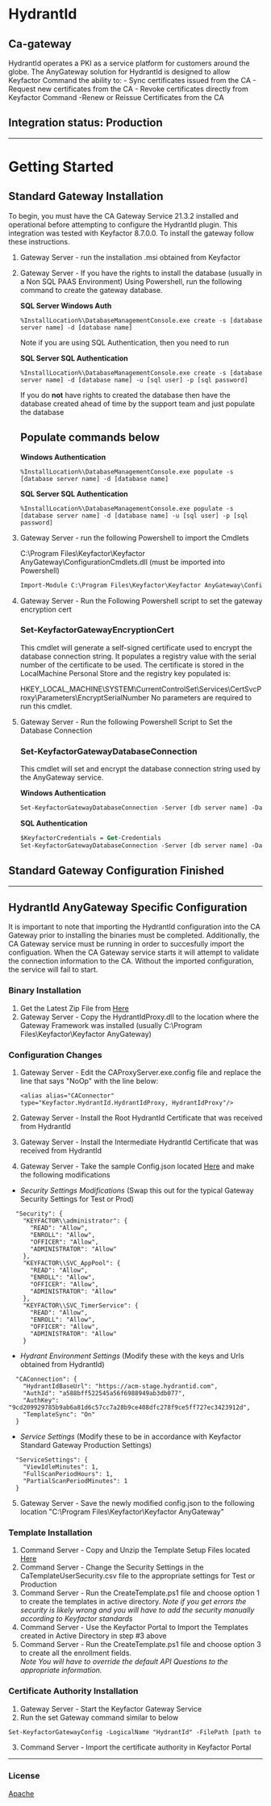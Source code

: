# HydrantId
## Ca-gateway

HydrantId operates a PKI as a service platform for customers around the globe.  The AnyGateway solution for HydrantId is designed to allow Keyfactor Command the ability to: - Sync certificates issued from the CA - Request new certificates from the CA - Revoke certificates directly from Keyfactor Command -Renew or Reissue Certificates from the CA

## Integration status: Production

<!-- add integration specific information below -->
*** 
# Getting Started
## Standard Gateway Installation
To begin, you must have the CA Gateway Service 21.3.2 installed and operational before attempting to configure the HydrantId plugin. This integration was tested with Keyfactor 8.7.0.0.
To install the gateway follow these instructions.

1) Gateway Server - run the installation .msi obtained from Keyfactor

2) Gateway Server - If you have the rights to install the database (usually in a Non SQL PAAS Environment) Using Powershell, run the following command to create the gateway database.

   **SQL Server Windows Auth**
    ```
    %InstallLocation%\DatabaseManagementConsole.exe create -s [database server name] -d [database name]
    ```
   Note if you are using SQL Authentication, then you need to run
   
   **SQL Server SQL Authentication**

   ```
   %InstallLocation%\DatabaseManagementConsole.exe create -s [database server name] -d [database name] -u [sql user] -p [sql password]
   ```

   If you do **not** have rights to created the database then have the database created ahead of time by the support team and just populate the database

   ## Populate commands below

   **Windows Authentication**

   ```
   %InstallLocation%\DatabaseManagementConsole.exe populate -s [database server name] -d [database name]
   ```

   **SQL Server SQL Authentication** 

   ```
   %InstallLocation%\DatabaseManagementConsole.exe populate -s [database server name] -d [database name] -u [sql user] -p [sql password]
   ```

3) Gateway Server - run the following Powershell to import the Cmdlets

   C:\Program Files\Keyfactor\Keyfactor AnyGateway\ConfigurationCmdlets.dll (must be imported into Powershell)
   ```ps
   Import-Module C:\Program Files\Keyfactor\Keyfactor AnyGateway\ConfigurationCmdlets.dll
   ```

4) Gateway Server - Run the Following Powershell script to set the gateway encryption cert

   ### Set-KeyfactorGatewayEncryptionCert
   This cmdlet will generate a self-signed certificate used to encrypt the database connection string. It populates a registry value with the serial number of the certificate to be used. The certificate is stored in the LocalMachine Personal Store and the registry key populated is:

   HKEY_LOCAL_MACHINE\SYSTEM\CurrentControlSet\Services\CertSvcProxy\Parameters\EncryptSerialNumber
   No parameters are required to run this cmdlet.

5) Gateway Server - Run the following Powershell Script to Set the Database Connection

   ### Set-KeyfactorGatewayDatabaseConnection
   This cmdlet will set and encrypt the database connection string used by the AnyGateway service. 

   **Windows Authentication**
   ```ps
   Set-KeyfactorGatewayDatabaseConnection -Server [db server name] -Database [database name]
   ```

   **SQL Authentication**
   ```ps
   $KeyfactorCredentials = Get-Credentials
   Set-KeyfactorGatewayDatabaseConnection -Server [db server name] -Database [database name] -Account [$KeyfactorCredentials]
   ```
## Standard Gateway Configuration Finished
---


## HydrantId AnyGateway Specific Configuration
It is important to note that importing the  HydrantId configuration into the CA Gateway prior to installing the binaries must be completed. Additionally, the CA Gateway service
must be running in order to succesfully import the configuation. When the CA Gateway service starts it will attempt to validate the connection information to 
the CA.  Without the imported configuration, the service will fail to start.

### Binary Installation

1) Get the Latest Zip File from [Here](https://github.com/Keyfactor/hydrantid-cagateway/releases/)
2) Gateway Server - Copy the HydrantIdProxy.dll to the location where the Gateway Framework was installed (usually C:\Program Files\Keyfactor\Keyfactor AnyGateway)

### Configuration Changes
1) Gateway Server - Edit the CAProxyServer.exe.config file and replace the line that says "NoOp" with the line below:
   ```
   <alias alias="CAConnector" type="Keyfactor.HydrantId.HydrantIdProxy, HydrantIdProxy"/>
   ```
2) Gateway Server - Install the Root HydrantId Certificate that was received from HydrantId

3) Gateway Server - Install the Intermediate HydrantId Certificate that was received from HydrantId

4) Gateway Server - Take the sample Config.json located [Here](https://github.com/Keyfactor/hydrantid-cagateway/raw/main/SampleConfig.json) and make the following modifications

- *Security Settings Modifications* (Swap this out for the typical Gateway Security Settings for Test or Prod)

```
  "Security": {
    "KEYFACTOR\\administrator": {
      "READ": "Allow",
      "ENROLL": "Allow",
      "OFFICER": "Allow",
      "ADMINISTRATOR": "Allow"
    },
    "KEYFACTOR\\SVC_AppPool": {
      "READ": "Allow",
      "ENROLL": "Allow",
      "OFFICER": "Allow",
      "ADMINISTRATOR": "Allow"
    },
    "KEYFACTOR\\SVC_TimerService": {
      "READ": "Allow",
      "ENROLL": "Allow",
      "OFFICER": "Allow",
      "ADMINISTRATOR": "Allow"
    }
```
- *Hydrant Environment Settings* (Modify these with the keys and Urls obtained from HydrantId)
```
  "CAConnection": {
    "HydrantIdBaseUrl": "https://acm-stage.hydrantid.com",
    "AuthId": "a588bff522545a56f6988949ab3db077",
    "AuthKey": "9cd209929785b9ab6a81d6c57cc7a28b9ce408dfc278f9ce5ff727ec3423912d",
    "TemplateSync": "On"
  }
```

- *Service Settings* (Modify these to be in accordance with Keyfactor Standard Gateway Production Settings)
```
  "ServiceSettings": {
    "ViewIdleMinutes": 1,
    "FullScanPeriodHours": 1,
    "PartialScanPeriodMinutes": 1
  }
```

5) Gateway Server - Save the newly modified config.json to the following location "C:\Program Files\Keyfactor\Keyfactor AnyGateway"

### Template Installation

1) Command Server - Copy and Unzip the Template Setup Files located [Here](https://github.com/Keyfactor/hydrantid-cagateway/raw/main/TemplateSetup.zip)
2) Command Server - Change the Security Settings in the CaTemplateUserSecurity.csv file to the appropriate settings for Test or Production
3) Command Server - Run the CreateTemplate.ps1 file and choose option 1 to create the templates in active directory.
   *Note if you get errors the security is likely wrong and you will have to add the security manually according to Keyfactor standards* 
4) Command Server - Use the Keyfactor Portal to Import the Templates created in Active Directory in step #3 above
5) Command Server - Run the CreateTemplate.ps1 file and choose option 3 to create all the enrollment fields.  
   *Note You will have to override the default API Questions to the appropriate information.*

### Certificate Authority Installation
1) Gateway Server - Start the Keyfactor Gateway Service
2) Run the set Gateway command similar to below
```ps
Set-KeyfactorGatewayConfig -LogicalName "HydrantId" -FilePath [path to json file] -PublishAd
```
3) Command Server - Import the certificate authority in Keyfactor Portal 


***

### License
[Apache](https://apache.org/licenses/LICENSE-2.0)
